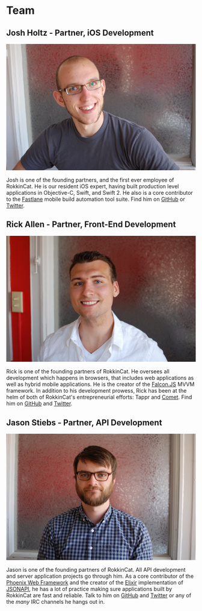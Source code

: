 # Team

## Josh Holtz - Partner, iOS Development
![Josh Holtz](headshots/josh-holtz.jpg)

Josh is one of the founding partners, and the first ever employee of RokkinCat. 
He is our resident iOS expert, having built production level applications in 
Objective-C, Swift, and Swift 2. He also is a core contributor to the 
[Fastlane](https://fastlane.tools/) mobile build automation tool suite. Find him
on [GitHub](https://github.com/joshdholtz) or [Twitter](https://twitter.com/joshdholtz).

## Rick Allen - Partner, Front-End Development
![Rick Allen](headshots/rick-allen.jpg)

Rick is one of the founding partners of RokkinCat. He oversees all development 
which happens in browsers, that includes web applications as well as hybrid
mobile applications. He is the creator of the [Falcon.JS](https://stoodder.github.io/falconjs/)
MVVM framework. In addition to his development prowess, Rick has been at the helm
of both of RokkinCat's entrepreneurial efforts: Tappr and [Comet](https://www.comet.ai). 
Find him on [GitHub](https://github.com/stoodder) and [Twitter](https://twitter.com/stoodder).

## Jason Stiebs - Partner, API Development
![Jason Stiebs](headshots/jason-stiebs.jpg)

Jason is one of the founding partners of RokkinCat. All API development and server 
application projects go through him. As a core contributor of the 
[Phoenix Web Framework](https://www.phoenixframework.com) and the
creator of the [Elixir](https://elixir-lang.org) implementation of [JSONAPI](http://jsonapi.org),
he has a lot of practice making sure applications built by RokkinCat are fast
and reliable. Talk to him on [GitHub](https://github.com/jeregrine) and 
[Twitter](https://twitter.com/peregrine) or any of the _many_ IRC channels he hangs out in.

